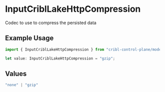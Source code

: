 # InputCriblLakeHttpCompression

Codec to use to compress the persisted data

## Example Usage

```typescript
import { InputCriblLakeHttpCompression } from "cribl-control-plane/models";

let value: InputCriblLakeHttpCompression = "gzip";
```

## Values

```typescript
"none" | "gzip"
```